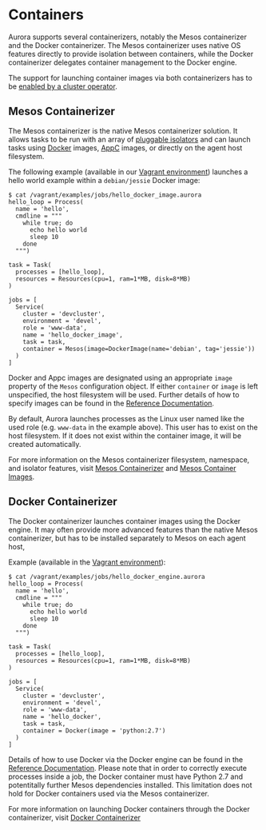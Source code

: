 Containers
==========

Aurora supports several containerizers, notably the Mesos containerizer and the Docker
containerizer. The Mesos containerizer uses native OS features directly to provide isolation between
containers, while the Docker containerizer delegates container management to the Docker engine.

The support for launching container images via both containerizers has to be
[enabled by a cluster operator](../operations/configuration.md#containers).

Mesos Containerizer
-------------------

The Mesos containerizer is the native Mesos containerizer solution. It allows tasks to be
run with an array of [pluggable isolators](resource-isolation.md) and can launch tasks using
[Docker](https://github.com/docker/docker/blob/master/image/spec/v1.md) images,
[AppC](https://github.com/appc/spec/blob/master/SPEC.md) images, or directly on the agent host
filesystem.

The following example (available in our [Vagrant environment](../getting-started/vagrant.md))
launches a hello world example within a `debian/jessie` Docker image:

    $ cat /vagrant/examples/jobs/hello_docker_image.aurora
    hello_loop = Process(
      name = 'hello',
      cmdline = """
        while true; do
          echo hello world
          sleep 10
        done
      """)

    task = Task(
      processes = [hello_loop],
      resources = Resources(cpu=1, ram=1*MB, disk=8*MB)
    )

    jobs = [
      Service(
        cluster = 'devcluster',
        environment = 'devel',
        role = 'www-data',
        name = 'hello_docker_image',
        task = task,
        container = Mesos(image=DockerImage(name='debian', tag='jessie'))
      )
    ]

Docker and Appc images are designated using an appropriate `image` property of the `Mesos`
configuration object. If either `container` or `image` is left unspecified, the host filesystem
will be used. Further details of how to specify images can be found in the
[Reference Documentation](../reference/configuration.md#mesos-object).

By default, Aurora launches processes as the Linux user named like the used role (e.g. `www-data`
in the example above). This user has to exist on the host filesystem. If it does not
exist within the container image, it will be created automatically.

For more information on the Mesos containerizer filesystem, namespace, and isolator features, visit
[Mesos Containerizer](http://mesos.apache.org/documentation/latest/mesos-containerizer/) and
[Mesos Container Images](http://mesos.apache.org/documentation/latest/container-image/).


Docker Containerizer
--------------------

The Docker containerizer launches container images using the Docker engine. It may often provide
more advanced features than the native Mesos containerizer, but has to be installed separately to
Mesos on each agent host,

Example (available in the [Vagrant environment](../getting-started/vagrant.md)):

    $ cat /vagrant/examples/jobs/hello_docker_engine.aurora
    hello_loop = Process(
      name = 'hello',
      cmdline = """
        while true; do
          echo hello world
          sleep 10
        done
      """)

    task = Task(
      processes = [hello_loop],
      resources = Resources(cpu=1, ram=1*MB, disk=8*MB)
    )

    jobs = [
      Service(
        cluster = 'devcluster',
        environment = 'devel',
        role = 'www-data',
        name = 'hello_docker',
        task = task,
        container = Docker(image = 'python:2.7')
      )
    ]

Details of how to use Docker via the Docker engine can be found in the
[Reference Documentation](../reference/configuration.md#docker-object). Please note that in order to
correctly execute processes inside a job, the Docker container must have Python 2.7 and potentitally
further Mesos dependencies installed. This limitation does not hold for Docker containers used via
the Mesos containerizer.

For more information on launching Docker containers through the Docker containerizer, visit
[Docker Containerizer](http://mesos.apache.org/documentation/latest/docker-containerizer/)
